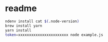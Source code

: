 # readme

```sh
ndenv install cat $(.node-version)
brew install yarn
yarn install
token=xxxxxxxxxxxxxxxxxxxxxxx node example.js
```

